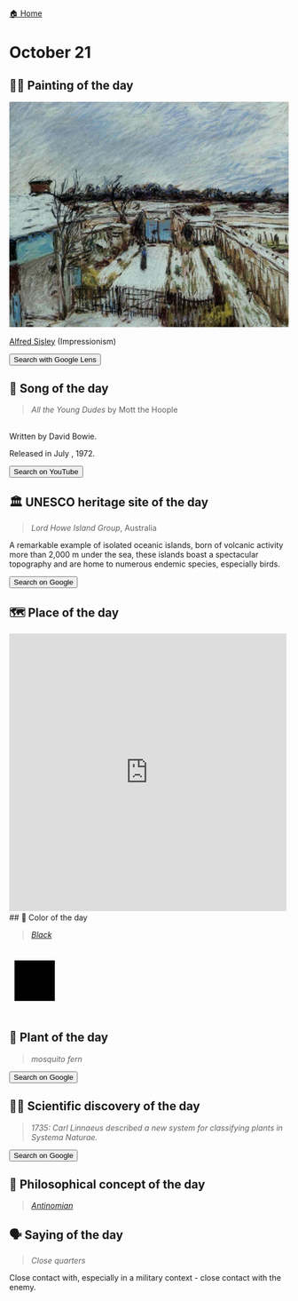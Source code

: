 
[🏠 Home](../../index.md)

# October 21

## 🧑‍🎨 Painting of the day

<img width="600" src="../img/Alfred_Sisley_4.jpg">

[Alfred Sisley](http://en.wikipedia.org/wiki/Alfred_Sisley) (Impressionism)

<button class="btn btn-success"
onclick=" window.open('https://lens.google.com/uploadbyurl?url=https://iretes.github.io/one-a-day/data/img/Alfred_Sisley_4.jpg','_blank')">
Search with Google Lens
</button>

## 🎼 Song of the day

> *All the Young Dudes*
by Mott the Hoople

<br />Written by David Bowie.

Released in July , 1972.

<button class="btn btn-success"
onclick=" window.open('http://www.youtube.com/search?q=All the Young Dudes by Mott the Hoople','_blank')">
Search on YouTube
</button>

## 🏛️ UNESCO heritage site of the day

> *Lord Howe Island Group*, Australia

<p>A remarkable example of isolated oceanic islands, born of volcanic activity more than 2,000 m under the sea, these islands boast a spectacular topography and are home to numerous endemic species, especially birds.</p>

<button class="btn btn-success"
onclick=" window.open('http://www.google.com/search?q=Lord Howe Island Group','_blank')">
Search on Google
</button>

## 🗺️ Place of the day

<iframe
src="https://www.mapcrunch.com"
name="mapcrunch"
width="500"
height="500"
allowTransparency="true"
scrolling="no"
frameborder="0"
>
</iframe>
## 🎨 Color of the day

> *[Black](https://en.wikipedia.org/wiki/Black)*

<div style="color:#000000; font-size: 100px;">&#9632;</div>

## 🌿 Plant of the day

> *mosquito fern*

<button class="btn btn-success"
onclick=" window.open('http://www.google.com/search?q=mosquito fern','_blank')">
Search on Google
</button>

## 🧑‍🔬 Scientific discovery of the day

> *1735: Carl Linnaeus described a new system for classifying plants in Systema Naturae.*

<button class="btn btn-success"
onclick=" window.open('http://www.google.com/search?q=1735: Carl Linnaeus described a new system for classifying plants in Systema Naturae.','_blank')">
Search on Google
</button>

## 💭 Philosophical concept of the day

> *[Antinomian](https://en.wikipedia.org/wiki/Antinomian)*

## 🗣️ Saying of the day

> *Close quarters*

Close contact with, especially in a military context - close contact with the enemy.

